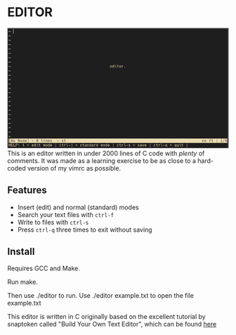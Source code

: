 # EDITOR
![Image of home page](homepage.png)
This is an editor written in under 2000 lines of C code with *plenty* of comments.
It was made as a learning exercise to be as close to a hard-coded version of my vimrc as possible.

## Features
* Insert (edit) and normal (standard) modes 
* Search your text files with `ctrl-f`
* Write to files with `ctrl-s`
* Press `ctrl-q` three times to exit without saving

## Install
Requires GCC and Make.

Run make.

Then use ./editor to run.
Use ./editor example.txt to open the file example.txt

This editor is written in C originally based on the excellent tutorial by snaptoken called 
"Build Your Own Text Editor", which can be found [here](https://viewsourcecode.org/snaptoken/kilo/index.html)

